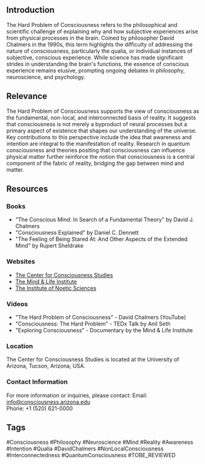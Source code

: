 ## Introduction
The Hard Problem of Consciousness refers to the philosophical and scientific challenge of explaining why and how subjective experiences arise from physical processes in the brain. Coined by philosopher David Chalmers in the 1990s, this term highlights the difficulty of addressing the nature of consciousness, particularly the qualia, or individual instances of subjective, conscious experience. While science has made significant strides in understanding the brain's functions, the essence of conscious experience remains elusive, prompting ongoing debates in philosophy, neuroscience, and psychology.

## Relevance
The Hard Problem of Consciousness supports the view of consciousness as the fundamental, non-local, and interconnected basis of reality. It suggests that consciousness is not merely a byproduct of neural processes but a primary aspect of existence that shapes our understanding of the universe. Key contributions to this perspective include the idea that awareness and intention are integral to the manifestation of reality. Research in quantum consciousness and theories positing that consciousness can influence physical matter further reinforce the notion that consciousness is a central component of the fabric of reality, bridging the gap between mind and matter.

## Resources

### Books
- "The Conscious Mind: In Search of a Fundamental Theory" by David J. Chalmers
- "Consciousness Explained" by Daniel C. Dennett
- "The Feeling of Being Stared At: And Other Aspects of the Extended Mind" by Rupert Sheldrake

### Websites
- [The Center for Consciousness Studies](http://www.consciousness.arizona.edu/)
- [The Mind & Life Institute](https://www.mindandlife.org/)
- [The Institute of Noetic Sciences](https://noetic.org/)

### Videos
- "The Hard Problem of Consciousness" - David Chalmers (YouTube)
- "Consciousness: The Hard Problem" - TEDx Talk by Anil Seth
- "Exploring Consciousness" - Documentary by the Mind & Life Institute

### Location
The Center for Consciousness Studies is located at the University of Arizona, Tucson, Arizona, USA.

### Contact Information
For more information or inquiries, please contact:
Email: info@consciousness.arizona.edu  
Phone: +1 (520) 621-0000

## Tags
#Consciousness #Philosophy #Neuroscience #Mind #Reality #Awareness #Intention #Qualia #DavidChalmers #NonLocalConsciousness #Interconnectedness #QuantumConsciousness #TOBE_REVIEWED
